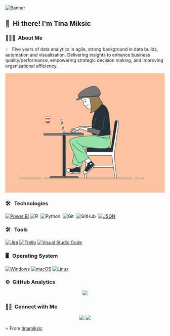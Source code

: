 ![Banner](https://github.com/TinaMiksic/tinamiksic.github.io/blob/main/mtsjrdl-o7BeB6LE04E-unsplash.jpg?raw=true)

## 👋 &nbsp;Hi there! I'm Tina Miksic

### 👨🏻‍💻 &nbsp;About Me

💡 &nbsp; Five years of data analytics in agile, strong background in data builds, automation and visualisation. Delivering insights to enhance business quality/performance, empowering strategic decision making, and improving organizational eﬃciency.

<img alt="Night Coding" src="https://github.com/TinaMiksic/tinamiksic.github.io/blob/main/coding-girl.gif?raw=true" align="center"/>

### 🛠 &nbsp; Technologies

[![Power BI](https://custom-icon-badges.demolab.com/badge/Power%20BI-F1C912?logo=power-bi&logoColor=fff)](#)
![R](https://img.shields.io/badge/-R-333333?style=flat&logo=r)&nbsp;
![Python](https://img.shields.io/badge/-Python-333333?style=flat&logo=python)&nbsp;
![Git](https://img.shields.io/badge/-Git-333333?style=flat&logo=git)&nbsp;
![GitHub](https://img.shields.io/badge/-GitHub-333333?style=flat&logo=github)&nbsp;
[![JSON](https://img.shields.io/badge/JSON-000?logo=json&logoColor=fff)](#)

### 🛠 &nbsp; Tools

[![Jira](https://img.shields.io/badge/Jira-0052CC?logo=jira&logoColor=fff)](#)
[![Trello](https://img.shields.io/badge/Trello-0052CC?logo=trello&logoColor=fff)](#)
[![Visual Studio Code](https://custom-icon-badges.demolab.com/badge/Visual%20Studio%20Code-0078d7.svg?logo=vsc&logoColor=white)](#)

### 🖥️ &nbsp;  Operating System

[![Windows](https://custom-icon-badges.demolab.com/badge/Windows-0078D6?logo=windows11&logoColor=white)](#)
[![macOS](https://img.shields.io/badge/macOS-000000?logo=apple&logoColor=F0F0F0)](#)
[![Linux](https://img.shields.io/badge/Linux-FCC624?logo=linux&logoColor=black)](#)

### ⚙️ &nbsp;GitHub Analytics

<p align="center">
<a href="https://github.com/tinamiksic">
  <img height="180em" src="https://github-readme-stats-eight-theta.vercel.app/api?username=tinamiksic&show_icons=true&theme=vue-dark&include_all_commits=true&count_private=true" />
</a>
</p>

### 🤝🏻 &nbsp;Connect with Me

<p align="center">
<a href="https://www.tinamiksic.github.io"><img src="https://img.shields.io/badge/-tinamiksic.github.io-3423A6?style=flat-square&logo=Google-Chrome&logoColor=white"/></a>
<a href="https://www.linkedin.com/in/tina-miksic/"><img src="https://img.shields.io/badge/-Tina%20Miksic-0077B5?style=flat-square&logo=Linkedin&logoColor=white"/></a>
</p>

⭐️ From [tinamiksic](https://github.com/TinaMiksic)
